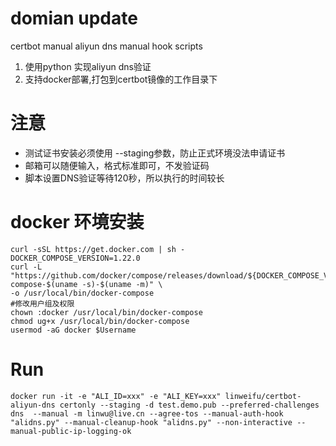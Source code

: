# domian update 
certbot manual aliyun dns manual hook scripts

1. 使用python 实现aliyun dns验证
2. 支持docker部署,打包到certbot镜像的工作目录下

# 注意
- 测试证书安装必须使用 --staging参数，防止正式环境没法申请证书  
- 邮箱可以随便输入，格式标准即可，不发验证码
- 脚本设置DNS验证等待120秒，所以执行的时间较长

# docker 环境安装
``` shell
curl -sSL https://get.docker.com | sh -
DOCKER_COMPOSE_VERSION=1.22.0
curl -L "https://github.com/docker/compose/releases/download/${DOCKER_COMPOSE_VERSION}/docker-compose-$(uname -s)-$(uname -m)" \
-o /usr/local/bin/docker-compose
#修改用户组及权限
chown :docker /usr/local/bin/docker-compose
chmod ug+x /usr/local/bin/docker-compose
usermod -aG docker $Username
``` 


# Run

```
docker run -it -e "ALI_ID=xxx" -e "ALI_KEY=xxx" linweifu/certbot-aliyun-dns certonly --staging -d test.demo.pub --preferred-challenges dns  --manual -m linwu@live.cn --agree-tos --manual-auth-hook "alidns.py" --manual-cleanup-hook "alidns.py" --non-interactive --manual-public-ip-logging-ok
```
